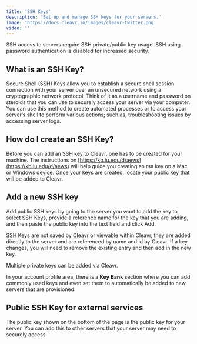 ```yaml
---
title: 'SSH Keys'
description: 'Set up and manage SSH keys for your servers.'
image: 'https://docs.cleavr.io/images/cleavr-twitter.png'
video: ''
---
```


<base-info>
SSH access to servers require SSH private/public key usage. SSH using password authentication is disabled for increased security.
</base-info>

## What is an SSH Key?
Secure Shell (SSH) Keys allow you to establish a secure shell session connection with your server over an unsecured network 
using a cryptographic network protocol. Think of it as a username and password on steroids that you can use to securely 
access your server via your computer. You can use this method to create automated processes or to access your server’s 
shell to perform various actions; such as, troubleshooting issues by accessing server logs.  

## How do I create an SSH Key?  
Before you can add an SSH key to Cleavr, one has to be created for your machine. The instructions on [https://kb.iu.edu/d/aews](https://kb.iu.edu/d/aews) 
will help guide you creating an rsa key on a Mac or Windows device. Once your keys are created, locate your public key 
that will be added to Cleavr.


## Add a new SSH key
Add public SSH keys by going to the server you want to add the key to, select SSH Keys, provide a reference name for the key 
that you are adding, and then paste the public key into the text field and click Add.

SSH Keys are not saved by Cleavr or viewable within Cleavr, they are added directly to the server and are referenced by 
name and id by Cleavr. If a key changes, you will need to remove the existing entry and then add in the new key.

Multiple private keys can be added via Cleavr.

<base-info>
In your account profile area, there is a <b>Key Bank</b> section where you can add commonly used keys and even set them to 
automatically be added to new servers that are provisioned. 
</base-info>

## Public SSH Key for external services
The public key shown on the bottom of the page is the public key for your server. You can add this to other servers that 
your server may need to securely access.
